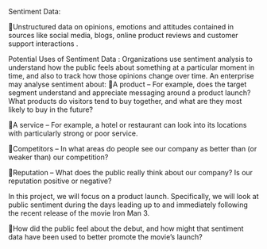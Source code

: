 Sentiment Data:

Unstructured data on opinions, emotions and attitudes contained in sources like social media, blogs, online product reviews and customer support interactions .

Potential Uses of Sentiment Data :
Organizations use sentiment analysis to understand how the public feels about something at a particular moment in time, and also to track how those opinions change over time. 
An enterprise may analyse sentiment about:
A product – For example, does the target segment understand and appreciate messaging around a product launch?
What products do visitors tend to buy together, and what are they most likely to buy in the future?

A service – For example, a hotel or restaurant can look into its locations with particularly strong or poor service.

Competitors – In what areas do people see our company as better than (or weaker than) our competition?

Reputation – What does the public really think about our company? Is our reputation positive or negative? 

In this project, we will focus on a product launch. Specifically, we will look at public sentiment 
during the days leading up to and immediately following the recent release of the movie Iron Man 3.

How did the public feel about the debut, and how might that sentiment data have been used to better promote the movie’s launch?
